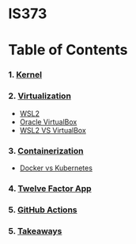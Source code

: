 # IS373

# Table of Contents
### 1. [Kernel](kernel.md)
### 2. [Virtualization](virtualization.md)
  * [WSL2](wsl2.md)
  * [Oracle VirtualBox](virtualbox.md)
  * [WSL2 VS VirtualBox](wsl2vsvirtualbox.md)
### 3. [Containerization](containerization.md)
  * [Docker vs Kubernetes](dockervskuber.md)
### 4. [Twelve Factor App](12factorapp.md)
### 5. [GitHub Actions](githubActions.md)
### 5. [Takeaways](takeaways.md)
